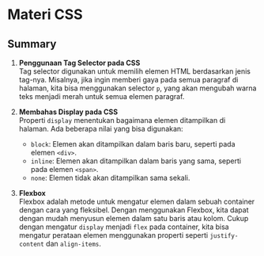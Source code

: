 # Materi CSS

## Summary

1. **Penggunaan Tag Selector pada CSS**  
   Tag selector digunakan untuk memilih elemen HTML berdasarkan jenis tag-nya. Misalnya, jika ingin memberi gaya pada semua paragraf di halaman, kita bisa menggunakan selector `p`, yang akan mengubah warna teks menjadi merah untuk semua elemen paragraf.

2. **Membahas Display pada CSS**  
   Properti `display` menentukan bagaimana elemen ditampilkan di halaman. Ada beberapa nilai yang bisa digunakan:
   - `block`: Elemen akan ditampilkan dalam baris baru, seperti pada elemen `<div>`.
   - `inline`: Elemen akan ditampilkan dalam baris yang sama, seperti pada elemen `<span>`.
   - `none`: Elemen tidak akan ditampilkan sama sekali.

3. **Flexbox**  
   Flexbox adalah metode untuk mengatur elemen dalam sebuah container dengan cara yang fleksibel. Dengan menggunakan Flexbox, kita dapat dengan mudah menyusun elemen dalam satu baris atau kolom. Cukup dengan mengatur `display` menjadi `flex` pada container, kita bisa mengatur perataan elemen menggunakan properti seperti `justify-content` dan `align-items`.
